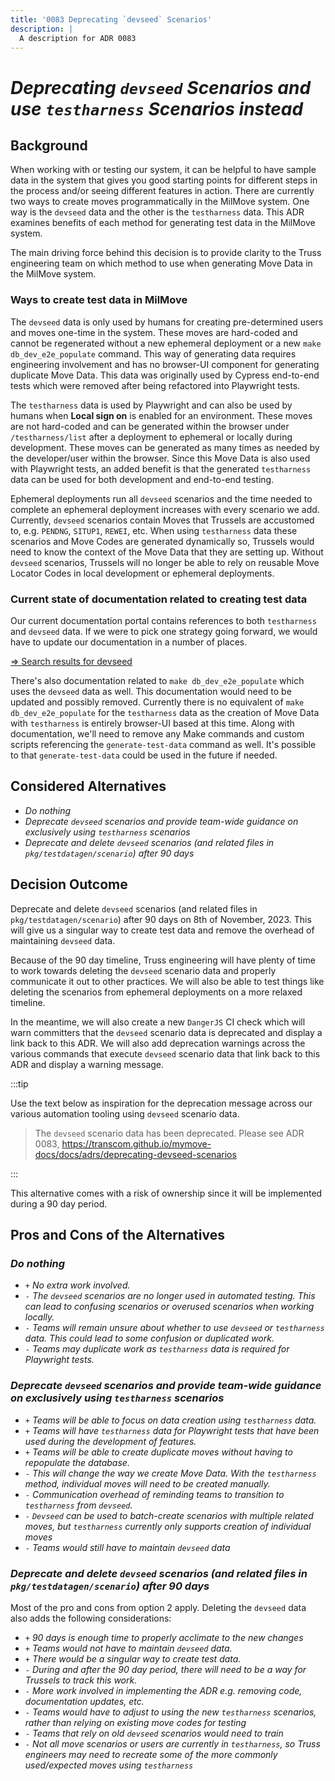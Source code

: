 ```yaml
---
title: '0083 Deprecating `devseed` Scenarios'
description: |
  A description for ADR 0083
---
```


# _Deprecating `devseed` Scenarios and use `testharness` Scenarios instead_

## Background

When working with or testing our system, it can be helpful to have sample data
in the system that gives you good starting points for different steps in the process
and/or seeing different features in action. There are currently two ways to create
moves programmatically in the MilMove system. One way is the `devseed` data and the
other is the `testharness` data. This ADR examines benefits of each method for
generating test data in the MilMove system.

The main driving force behind this decision is to provide clarity to the Truss
engineering team on which method to use when generating Move Data in the MilMove system.

### Ways to create test data in MilMove

The `devseed` data is only used by humans for creating pre-determined users and moves
one-time in the system. These moves are hard-coded and cannot be regenerated
without a new ephemeral deployment or a new `make db_dev_e2e_populate` command.
This way of generating data requires engineering involvement and has no
browser-UI component for generating duplicate Move Data. This data was
originally used by Cypress end-to-end tests which were removed after being
refactored into Playwright tests.

The `testharness` data is used by Playwright and can also be used by humans when
**Local sign on** is enabled for an environment. These moves are not hard-coded
and can be generated within the browser under `/testharness/list` after a
deployment to ephemeral or locally during development. These moves can be
generated as many times as needed by the developer/user within the browser.
Since this Move Data is also used with Playwright tests, an added benefit is
that the generated `testharness` data can be used for both development and
end-to-end testing.

Ephemeral deployments run all `devseed` scenarios and the time needed to complete
an ephemeral deployment increases with every scenario we add. Currently, `devseed`
scenarios contain Moves that Trussels are accustomed to, e.g. `PENDNG`, `SITUP1`, `REWEI`, etc.
When using `testharness` data these scenarios and Move Codes are generated dynamically so,
Trussels would need to know the context of the Move Data that they are setting up.
Without `devseed` scenarios, Trussels will no longer be able to rely on reusable
Move Locator Codes in local development or ephemeral deployments.

### Current state of documentation related to creating test data

Our current documentation portal contains references to both `testharness` and
`devseed` data. If we were to pick one strategy going forward, we would have to
update our documentation in a number of places.

[=> Search results for devseed](https://transcom.github.io/mymove-docs/search?q=devseed)

There's also documentation related to `make db_dev_e2e_populate` which uses the
`devseed` data as well. This documentation would need to be updated and possibly
removed. Currently there is no equivalent of `make db_dev_e2e_populate` for the
`testharness` data as the creation of Move Data with `testharness` is entirely
browser-UI based at this time. Along with documentation, we'll need to remove
any Make commands and custom scripts referencing the `generate-test-data`
command as well. It's possible to that `generate-test-data` could be used in the
future if needed.

## Considered Alternatives

- _Do nothing_
- _Deprecate `devseed` scenarios and provide team-wide guidance on exclusively
  using `testharness` scenarios_
- _Deprecate and delete `devseed` scenarios (and related files in
  `pkg/testdatagen/scenario`) after 90 days_

## Decision Outcome

Deprecate and delete `devseed` scenarios (and related files in
`pkg/testdatagen/scenario`) after 90 days on 8th of November, 2023. This will
give us a singular way to create test data and remove the overhead of
maintaining `devseed` data.

Because of the 90 day timeline, Truss engineering will have plenty of time to
work towards deleting the `devseed` scenario data and properly communicate it
out to other practices. We will also be able to test things like deleting the
scenarios from ephemeral deployments on a more relaxed timeline.

In the meantime, we will also create a new `DangerJS` CI check which will warn
committers that the `devseed` scenario data is deprecated and display a link
back to this ADR. We will also add deprecation warnings across the various
commands that execute `devseed` scenario data that link back to this ADR and
display a warning message.

:::tip

Use the text below as inspiration for the deprecation message across our various
automation tooling using `devseed` scenario data.

> The `devseed` scenario data has been deprecated. Please see ADR 0083,
> https://transcom.github.io/mymove-docs/docs/adrs/deprecating-devseed-scenarios

:::

This alternative comes with a risk of ownership since it will be implemented
during a 90 day period.

## Pros and Cons of the Alternatives

### _Do nothing_

- `+` _No extra work involved._
- `-` _The `devseed` scenarios are no longer used in automated testing. This can
  lead to confusing scenarios or overused scenarios when working locally._
- `-` _Teams will remain unsure about whether to use `devseed` or `testharness`
  data. This could lead to some confusion or duplicated work._
- `-` _Teams may duplicate work as `testharness` data is required for Playwright
  tests._

### _Deprecate `devseed` scenarios and provide team-wide guidance on exclusively using `testharness` scenarios_

- `+` _Teams will be able to focus on data creation using `testharness` data._
- `+` _Teams will have `testharness` data for Playwright tests that have been
  used during the development of features._
- `+` _Teams will be able to create duplicate moves without having to repopulate
  the database._
- `-` _This will change the way we create Move Data. With the `testharness` method,
  individual moves will need to be created manually._
- `-` _Communication overhead of reminding teams to transition to `testharness` from `devseed`._
- `-` _`Devseed` can be used to batch-create scenarios with multiple related moves, but `testharness` currently only supports creation of individual moves_
- `-` _Teams would still have to maintain `devseed` data_

### _Deprecate and delete `devseed` scenarios (and related files in `pkg/testdatagen/scenario`) after 90 days_

Most of the pro and cons from option 2 apply. Deleting the `devseed` data also adds the following considerations:

- `+` _90 days is enough time to properly acclimate to the new changes_
- `+` _Teams would not have to maintain `devseed` data._
- `+` _There would be a singular way to create test data._
- `-` _During and after the 90 day period, there will need to be a way for
  Trussels to track this work._
- `-` _More work involved in implementing the ADR e.g. removing code,
  documentation updates, etc._
- `-` _Teams would have to adjust to using the new `testharness` scenarios,
  rather than relying on existing move codes for testing_
- `-` _Teams that rely on old `devseed` scenarios would need to train_
- `-` _Not all move scenarios or users are currently in `testharness`, so Truss
  engineers may need to recreate some of the more commonly used/expected moves
  using `testharness`_
